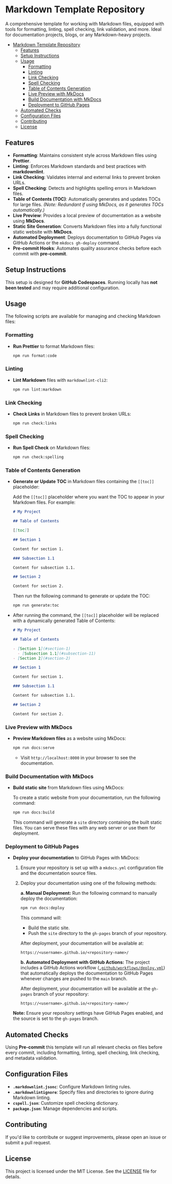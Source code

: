 # Markdown Template Repository

A comprehensive template for working with Markdown files, equipped with tools for formatting, linting, spell checking,
link validation, and more. Ideal for documentation projects, blogs, or any Markdown-heavy projects.

- [Markdown Template Repository](#markdown-template-repository)
  - [Features](#features)
  - [Setup Instructions](#setup-instructions)
  - [Usage](#usage)
    - [Formatting](#formatting)
    - [Linting](#linting)
    - [Link Checking](#link-checking)
    - [Spell Checking](#spell-checking)
    - [Table of Contents Generation](#table-of-contents-generation)
    - [Live Preview with MkDocs](#live-preview-with-mkdocs)
    - [Build Documentation with MkDocs](#build-documentation-with-mkdocs)
    - [Deployment to GitHub Pages](#deployment-to-github-pages)
  - [Automated Checks](#automated-checks)
  - [Configuration Files](#configuration-files)
  - [Contributing](#contributing)
  - [License](#license)

## Features

- **Formatting**: Maintains consistent style across Markdown files using **Prettier**.
- **Linting**: Enforces Markdown standards and best practices with **markdownlint**.
- **Link Checking**: Validates internal and external links to prevent broken URLs.
- **Spell Checking**: Detects and highlights spelling errors in Markdown files.
- **Table of Contents (TOC)**: Automatically generates and updates TOCs for large files.
  _(Note: Redundant if using MkDocs, as it generates TOCs automatically.)_
- **Live Preview**: Provides a local preview of documentation as a website using **MkDocs**.
- **Static Site Generation**: Converts Markdown files into a fully functional static website with **MkDocs**.
- **Automated Deployment**: Deploys documentation to GitHub Pages via GitHub Actions or the `mkdocs gh-deploy` command.
- **Pre-commit Hooks**: Automates quality assurance checks before each commit with **pre-commit**.

## Setup Instructions

This setup is designed for **GitHub Codespaces**.
Running locally has **not been tested** and may require additional configuration.

## Usage

The following scripts are available for managing and checking Markdown files:

### Formatting

- **Run Prettier** to format Markdown files:

  ```bash
  npm run format:code
  ```

### Linting

- **Lint Markdown** files with `markdownlint-cli2`:

  ```bash
  npm run lint:markdown
  ```

### Link Checking

- **Check Links** in Markdown files to prevent broken URLs:

  ```bash
  npm run check:links
  ```

### Spell Checking

- **Run Spell Check** on Markdown files:

  ```bash
  npm run check:spelling
  ```

### Table of Contents Generation

- **Generate or Update TOC** in Markdown files containing the `[[toc]]` placeholder:

  Add the `[[toc]]` placeholder where you want the TOC to appear in your Markdown files. For example:

  ```markdown
  # My Project

  ## Table of Contents

  [[toc]]

  ## Section 1

  Content for section 1.

  ### Subsection 1.1

  Content for subsection 1.1.

  ## Section 2

  Content for section 2.
  ```

  Then run the following command to generate or update the TOC:

  ```bash
  npm run generate:toc
  ```

- After running the command, the `[[toc]]` placeholder will be replaced with a dynamically generated Table of Contents:

  ```markdown
  # My Project

  ## Table of Contents

  - [Section 1](#section-1)
    - [Subsection 1.1](#subsection-11)
  - [Section 2](#section-2)

  ## Section 1

  Content for section 1.

  ### Subsection 1.1

  Content for subsection 1.1.

  ## Section 2

  Content for section 2.
  ```

### Live Preview with MkDocs

- **Preview Markdown files** as a website using MkDocs:

  ```bash
  npm run docs:serve
  ```

  - Visit `http://localhost:8000` in your browser to see the documentation.

### Build Documentation with MkDocs

- **Build static site** from Markdown files using MkDocs:

  To create a static website from your documentation, run the following command:

  ```bash
  npm run docs:build
  ```

  This command will generate a `site` directory containing the built static files.
  You can serve these files with any web server or use them for deployment.

### Deployment to GitHub Pages

- **Deploy your documentation** to GitHub Pages with MkDocs:

  1. Ensure your repository is set up with a `mkdocs.yml` configuration file and the documentation source files.

  2. Deploy your documentation using one of the following methods:

     **a. Manual Deployment:**
     Run the following command to manually deploy the documentation:

     ```bash
     npm run docs:deploy
     ```

     This command will:

     - Build the static site.
     - Push the `site` directory to the `gh-pages` branch of your repository.

     After deployment, your documentation will be available at:

     ```plaintext
     https://<username>.github.io/<repository-name>/
     ```

     **b. Automated Deployment with GitHub Actions:**
     The project includes a GitHub Actions workflow ([`.github/workflows/deploy.yml`](.github/workflows/deploy.yml))
     that automatically deploys the documentation to GitHub Pages whenever changes are pushed to the `main` branch.

     After deployment, your documentation will be available at the `gh-pages` branch of your repository:

     ```plaintext
     https://<username>.github.io/<repository-name>/
     ```

  **Note:** Ensure your repository settings have GitHub Pages enabled, and the source is set to the `gh-pages` branch.

## Automated Checks

Using **Pre-commit** this template will run all relevant checks on files before every commit,
including formatting, linting, spell checking, link checking, and metadata validation.

## Configuration Files

- **`.markdownlint.jsonc`**: Configure Markdown linting rules.
- **`.markdownlintignore`**: Specify files and directories to ignore during Markdown linting.
- **`cspell.json`**: Customize spell checking dictionary.
- **`package.json`**: Manage dependencies and scripts.

## Contributing

If you'd like to contribute or suggest improvements, please open an issue or submit a pull request.

## License

This project is licensed under the MIT License. See the [LICENSE](LICENSE) file for details.
